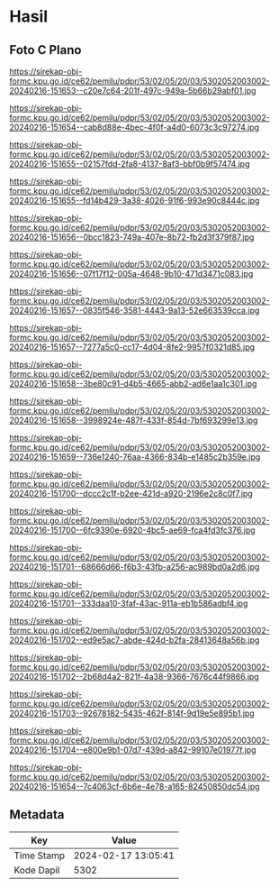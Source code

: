 # Hasil

## Foto C Plano

https://sirekap-obj-formc.kpu.go.id/ce62/pemilu/pdpr/53/02/05/20/03/5302052003002-20240216-151653--c20e7c64-201f-497c-949a-5b66b29abf01.jpg

https://sirekap-obj-formc.kpu.go.id/ce62/pemilu/pdpr/53/02/05/20/03/5302052003002-20240216-151654--cab8d88e-4bec-4f0f-a4d0-6073c3c97274.jpg

https://sirekap-obj-formc.kpu.go.id/ce62/pemilu/pdpr/53/02/05/20/03/5302052003002-20240216-151655--02157fdd-2fa8-4137-8af3-bbf0b9f57474.jpg

https://sirekap-obj-formc.kpu.go.id/ce62/pemilu/pdpr/53/02/05/20/03/5302052003002-20240216-151655--fd14b429-3a38-4026-91f6-993e90c8444c.jpg

https://sirekap-obj-formc.kpu.go.id/ce62/pemilu/pdpr/53/02/05/20/03/5302052003002-20240216-151656--0bcc1823-749a-407e-8b72-fb2d3f379f87.jpg

https://sirekap-obj-formc.kpu.go.id/ce62/pemilu/pdpr/53/02/05/20/03/5302052003002-20240216-151656--07f17f12-005a-4648-9b10-471d3471c083.jpg

https://sirekap-obj-formc.kpu.go.id/ce62/pemilu/pdpr/53/02/05/20/03/5302052003002-20240216-151657--0835f546-3581-4443-9a13-52e663539cca.jpg

https://sirekap-obj-formc.kpu.go.id/ce62/pemilu/pdpr/53/02/05/20/03/5302052003002-20240216-151657--7277a5c0-cc17-4d04-8fe2-9957f0321d85.jpg

https://sirekap-obj-formc.kpu.go.id/ce62/pemilu/pdpr/53/02/05/20/03/5302052003002-20240216-151658--3be80c91-d4b5-4665-abb2-ad6e1aa1c301.jpg

https://sirekap-obj-formc.kpu.go.id/ce62/pemilu/pdpr/53/02/05/20/03/5302052003002-20240216-151658--3998924e-487f-433f-854d-7bf693299e13.jpg

https://sirekap-obj-formc.kpu.go.id/ce62/pemilu/pdpr/53/02/05/20/03/5302052003002-20240216-151659--736e1240-76aa-4366-834b-e1485c2b359e.jpg

https://sirekap-obj-formc.kpu.go.id/ce62/pemilu/pdpr/53/02/05/20/03/5302052003002-20240216-151700--dccc2c1f-b2ee-421d-a920-2196e2c8c0f7.jpg

https://sirekap-obj-formc.kpu.go.id/ce62/pemilu/pdpr/53/02/05/20/03/5302052003002-20240216-151700--6fc9390e-6920-4bc5-ae69-fca4fd3fc376.jpg

https://sirekap-obj-formc.kpu.go.id/ce62/pemilu/pdpr/53/02/05/20/03/5302052003002-20240216-151701--68666d66-f6b3-43fb-a256-ac989bd0a2d6.jpg

https://sirekap-obj-formc.kpu.go.id/ce62/pemilu/pdpr/53/02/05/20/03/5302052003002-20240216-151701--333daa10-3faf-43ac-911a-eb1b586adbf4.jpg

https://sirekap-obj-formc.kpu.go.id/ce62/pemilu/pdpr/53/02/05/20/03/5302052003002-20240216-151702--ed9e5ac7-abde-424d-b2fa-28413648a56b.jpg

https://sirekap-obj-formc.kpu.go.id/ce62/pemilu/pdpr/53/02/05/20/03/5302052003002-20240216-151702--2b68d4a2-821f-4a38-9366-7676c44f9866.jpg

https://sirekap-obj-formc.kpu.go.id/ce62/pemilu/pdpr/53/02/05/20/03/5302052003002-20240216-151703--92678182-5435-462f-814f-9d19e5e895b1.jpg

https://sirekap-obj-formc.kpu.go.id/ce62/pemilu/pdpr/53/02/05/20/03/5302052003002-20240216-151704--e800e9b1-07d7-439d-a842-99107e01977f.jpg

https://sirekap-obj-formc.kpu.go.id/ce62/pemilu/pdpr/53/02/05/20/03/5302052003002-20240216-151654--7c4063cf-6b6e-4e78-a165-82450850dc54.jpg


## Metadata

| Key        | Value               |
| ---------- | ------------------- |
| Time Stamp | 2024-02-17 13:05:41 |
| Kode Dapil | 5302                |



